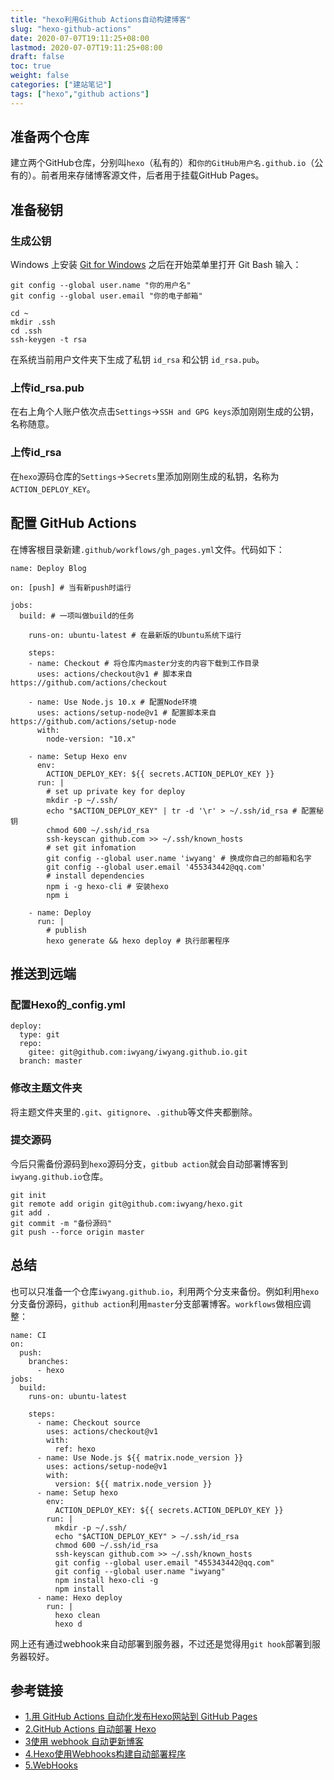 ```yaml
---
title: "hexo利用Github Actions自动构建博客"
slug: "hexo-github-actions"
date: 2020-07-07T19:11:25+08:00
lastmod: 2020-07-07T19:11:25+08:00
draft: false
toc: true
weight: false
categories: ["建站笔记"]
tags: ["hexo","github actions"]
---
```


## 准备两个仓库

建立两个GitHub仓库，分别叫`hexo`（私有的）和`你的GitHub用户名.github.io`（公有的）。前者用来存储博客源文件，后者用于挂载GitHub Pages。

## 准备秘钥

### 生成公钥

Windows 上安装 [Git for Windows](https://git-for-windows.github.io/) 之后在开始菜单里打开 Git Bash 输入：

```
git config --global user.name "你的用户名"
git config --global user.email "你的电子邮箱"
```

```
cd ~
mkdir .ssh
cd .ssh
ssh-keygen -t rsa
```

在系统当前用户文件夹下生成了私钥 `id_rsa` 和公钥 `id_rsa.pub`。

### 上传id_rsa.pub

在右上角个人账户依次点击`Settings`->`SSH and GPG keys`添加刚刚生成的公钥，名称随意。

### 上传id_rsa

在`hexo`源码仓库的`Settings`->`Secrets`里添加刚刚生成的私钥，名称为 `ACTION_DEPLOY_KEY`。

## 配置 GitHub Actions

在博客根目录新建`.github/workflows/gh_pages.yml`文件。代码如下：

```
name: Deploy Blog

on: [push] # 当有新push时运行

jobs:
  build: # 一项叫做build的任务

    runs-on: ubuntu-latest # 在最新版的Ubuntu系统下运行
    
    steps:
    - name: Checkout # 将仓库内master分支的内容下载到工作目录
      uses: actions/checkout@v1 # 脚本来自 https://github.com/actions/checkout
      
    - name: Use Node.js 10.x # 配置Node环境
      uses: actions/setup-node@v1 # 配置脚本来自 https://github.com/actions/setup-node
      with:
        node-version: "10.x"
    
    - name: Setup Hexo env
      env:
        ACTION_DEPLOY_KEY: ${{ secrets.ACTION_DEPLOY_KEY }}
      run: |
        # set up private key for deploy
        mkdir -p ~/.ssh/
        echo "$ACTION_DEPLOY_KEY" | tr -d '\r' > ~/.ssh/id_rsa # 配置秘钥
        chmod 600 ~/.ssh/id_rsa
        ssh-keyscan github.com >> ~/.ssh/known_hosts
        # set git infomation
        git config --global user.name 'iwyang' # 换成你自己的邮箱和名字
        git config --global user.email '455343442@qq.com'
        # install dependencies
        npm i -g hexo-cli # 安装hexo
        npm i
  
    - name: Deploy
      run: |
        # publish
        hexo generate && hexo deploy # 执行部署程序
```

## 推送到远端

### 配置Hexo的_config.yml

```
deploy:
  type: git
  repo:
    gitee: git@github.com:iwyang/iwyang.github.io.git
  branch: master
```

### 修改主题文件夹

将主题文件夹里的`.git`、`gitignore`、`.github`等文件夹都删除。

### 提交源码

今后只需备份源码到`hexo`源码分支，`gitbub action`就会自动部署博客到`iwyang.github.io`仓库。

```
git init
git remote add origin git@github.com:iwyang/hexo.git
git add .
git commit -m "备份源码"
git push --force origin master
```

## 总结

也可以只准备一个仓库`iwyang.github.io`，利用两个分支来备份。例如利用`hexo`分支备份源码，`github action`利用`master`分支部署博客。`workflows`做相应调整：

```
name: CI
on:
  push:
    branches:
      - hexo
jobs:
  build:
    runs-on: ubuntu-latest

    steps:
      - name: Checkout source
        uses: actions/checkout@v1
        with:
          ref: hexo
      - name: Use Node.js ${{ matrix.node_version }}
        uses: actions/setup-node@v1
        with:
          version: ${{ matrix.node_version }}
      - name: Setup hexo
        env:
          ACTION_DEPLOY_KEY: ${{ secrets.ACTION_DEPLOY_KEY }}
        run: |
          mkdir -p ~/.ssh/
          echo "$ACTION_DEPLOY_KEY" > ~/.ssh/id_rsa
          chmod 600 ~/.ssh/id_rsa
          ssh-keyscan github.com >> ~/.ssh/known_hosts
          git config --global user.email "455343442@qq.com"
          git config --global user.name "iwyang"
          npm install hexo-cli -g
          npm install
      - name: Hexo deploy
        run: |
          hexo clean
          hexo d
```

网上还有通过webhook来自动部署到服务器，不过还是觉得用`git hook`部署到服务器较好。

## 参考链接

+ [1.用 GitHub Actions 自动化发布Hexo网站到 GitHub Pages](https://juejin.im/post/5da03d5e6fb9a04e046bc3a2)
+ [2.GitHub Actions 自动部署 Hexo](https://segmentfault.com/a/1190000022360769)
+ [3使用 webhook 自动更新博客](https://blog.cugxuan.cn/2019/03/23/Git/Use-Webhook-To-Update-Blog/)
+ [4.Hexo使用Webhooks构建自动部署程序](https://jsonpop.cn/posts/27f296b8/)
+ [5.WebHooks](http://devgou.com/article/Git-WebHooks/)